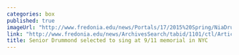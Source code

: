 ```yaml
---
categories: box
published: true
imageUrl: "http://www.fredonia.edu/news/Portals/17/2015%20Spring/NiaDrummond_2404-for-web.jpg"
link: "http://www.fredonia.edu/news/ArchivesSearch/tabid/1101/ctl/ArticleView/mid/1878/articleId/5486/Vocal_Performance_majors_invitation_to_sing_at_911_memorial_service_is_the_beginning_of_a_busy_semester.aspx"
title: Senior Drummond selected to sing at 9/11 memorial in NYC
---
```



